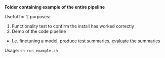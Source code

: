**Folder containing example of the entire pipeline**

Useful for 2 purposes:
1. Functionality test to confirm the install has worked correctly
2. Demo of the code pipeline
  - I.e. finetuning a model, produce test summaries, evaluate the summaries
  
Usage: ```sh run_example.sh```
